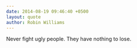 ```yaml
---
date: 2014-08-19 09:46:40 +0500
layout: quote
author: Robin Williams
---
```

Never fight ugly people. They have nothing to lose.